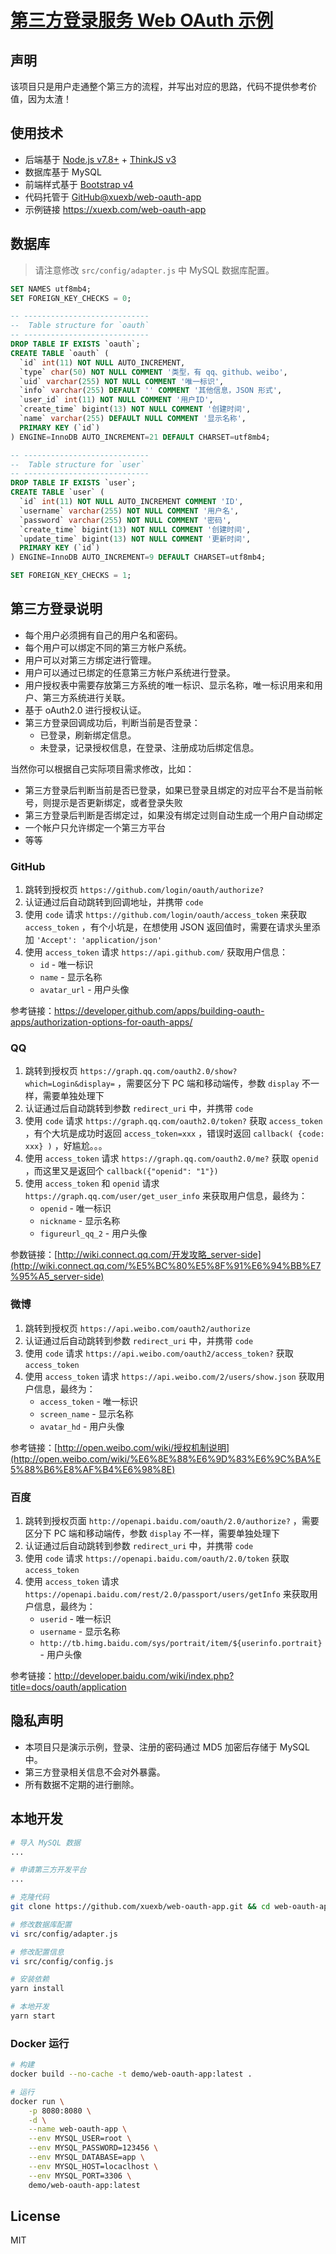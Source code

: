 # [第三方登录服务 Web OAuth 示例](https://xuexb.com/web-oauth-app)

## 声明

该项目只是用户走通整个第三方的流程，并写出对应的思路，代码不提供参考价值，因为太渣！

## 使用技术

- 后端基于 [Node.js v7.8+](http://nodejs.org/) + [ThinkJS v3](http://thinkjs.org/)
- 数据库基于 MySQL
- 前端样式基于 [Bootstrap v4](https://v4.bootcss.com/)
- 代码托管于 [GitHub@xuexb/web-oauth-app](https://github.com/xuexb/web-oauth-app)
- 示例链接 <https://xuexb.com/web-oauth-app>

## 数据库

> 请注意修改 `src/config/adapter.js` 中 MySQL 数据库配置。

```sql
SET NAMES utf8mb4;
SET FOREIGN_KEY_CHECKS = 0;

-- ----------------------------
--  Table structure for `oauth`
-- ----------------------------
DROP TABLE IF EXISTS `oauth`;
CREATE TABLE `oauth` (
  `id` int(11) NOT NULL AUTO_INCREMENT,
  `type` char(50) NOT NULL COMMENT '类型，有 qq、github、weibo',
  `uid` varchar(255) NOT NULL COMMENT '唯一标识',
  `info` varchar(255) DEFAULT '' COMMENT '其他信息，JSON 形式',
  `user_id` int(11) NOT NULL COMMENT '用户ID',
  `create_time` bigint(13) NOT NULL COMMENT '创建时间',
  `name` varchar(255) DEFAULT NULL COMMENT '显示名称',
  PRIMARY KEY (`id`)
) ENGINE=InnoDB AUTO_INCREMENT=21 DEFAULT CHARSET=utf8mb4;

-- ----------------------------
--  Table structure for `user`
-- ----------------------------
DROP TABLE IF EXISTS `user`;
CREATE TABLE `user` (
  `id` int(11) NOT NULL AUTO_INCREMENT COMMENT 'ID',
  `username` varchar(255) NOT NULL COMMENT '用户名',
  `password` varchar(255) NOT NULL COMMENT '密码',
  `create_time` bigint(13) NOT NULL COMMENT '创建时间',
  `update_time` bigint(13) NOT NULL COMMENT '更新时间',
  PRIMARY KEY (`id`)
) ENGINE=InnoDB AUTO_INCREMENT=9 DEFAULT CHARSET=utf8mb4;

SET FOREIGN_KEY_CHECKS = 1;
```

## 第三方登录说明

- 每个用户必须拥有自己的用户名和密码。
- 每个用户可以绑定不同的第三方帐户系统。
- 用户可以对第三方绑定进行管理。
- 用户可以通过已绑定的任意第三方帐户系统进行登录。
- 用户授权表中需要存放第三方系统的唯一标识、显示名称，唯一标识用来和用户、第三方系统进行关联。
- 基于 oAuth2.0 进行授权认证。
- 第三方登录回调成功后，判断当前是否登录：
    - 已登录，刷新绑定信息。
    - 未登录，记录授权信息，在登录、注册成功后绑定信息。

当然你可以根据自己实际项目需求修改，比如：

- 第三方登录后判断当前是否已登录，如果已登录且绑定的对应平台不是当前帐号，则提示是否更新绑定，或者登录失败
- 第三方登录后判断是否绑定过，如果没有绑定过则自动生成一个用户自动绑定
- 一个帐户只允许绑定一个第三方平台
- 等等

### GitHub

1. 跳转到授权页 `https://github.com/login/oauth/authorize?`
1. 认证通过后自动跳转到回调地址，并携带 `code`
2. 使用 `code` 请求 `https://github.com/login/oauth/access_token` 来获取 `access_token` ，有个小坑是，在想使用 JSON 返回值时，需要在请求头里添加 `'Accept': 'application/json'`
3. 使用 `access_token` 请求 `https://api.github.com/` 获取用户信息：
    - `id` - 唯一标识
    - `name` - 显示名称
    - `avatar_url` - 用户头像

参考链接：<https://developer.github.com/apps/building-oauth-apps/authorization-options-for-oauth-apps/>

### QQ

1. 跳转到授权页 `https://graph.qq.com/oauth2.0/show?which=Login&display=` ，需要区分下 PC 端和移动端传，参数 `display` 不一样，需要单独处理下
1. 认证通过后自动跳转到参数 `redirect_uri` 中，并携带 `code`
2. 使用 `code` 请求 `https://graph.qq.com/oauth2.0/token?` 获取 `access_token` ，有个大坑是成功时返回 `access_token=xxx` ，错误时返回 `callback( {code: xxx} )` ，好尴尬。。。
3. 使用 `access_token` 请求 `https://graph.qq.com/oauth2.0/me?` 获取 `openid` ，而这里又是返回个 `callback({"openid": "1"})`
4. 使用 `access_token` 和 `openid` 请求 `https://graph.qq.com/user/get_user_info` 来获取用户信息，最终为：
    - `openid` - 唯一标识
    - `nickname` - 显示名称
    - `figureurl_qq_2` - 用户头像

参数链接：[http://wiki.connect.qq.com/开发攻略_server-side](http://wiki.connect.qq.com/%E5%BC%80%E5%8F%91%E6%94%BB%E7%95%A5_server-side)

### 微博

1. 跳转到授权页 `https://api.weibo.com/oauth2/authorize`
1. 认证通过后自动跳转到参数 `redirect_uri` 中，并携带 `code`
2. 使用 `code` 请求 `https://api.weibo.com/oauth2/access_token?` 获取 `access_token`
3. 使用 `access_token` 请求 `https://api.weibo.com/2/users/show.json` 获取用户信息，最终为：
    - `access_token` - 唯一标识
    - `screen_name` - 显示名称
    - `avatar_hd` - 用户头像

参考链接：[http://open.weibo.com/wiki/授权机制说明](http://open.weibo.com/wiki/%E6%8E%88%E6%9D%83%E6%9C%BA%E5%88%B6%E8%AF%B4%E6%98%8E)

### 百度

1. 跳转到授权页面 `http://openapi.baidu.com/oauth/2.0/authorize?` ，需要区分下 PC 端和移动端传，参数 `display` 不一样，需要单独处理下
2. 认证通过后自动跳转到参数 `redirect_uri` 中，并携带 `code`
1. 使用 `code` 请求 `https://openapi.baidu.com/oauth/2.0/token` 获取 `access_token`
2. 使用 `access_token` 请求 `https://openapi.baidu.com/rest/2.0/passport/users/getInfo` 来获取用户信息，最终为：
    - `userid` - 唯一标识
    - `username` - 显示名称
    - `http://tb.himg.baidu.com/sys/portrait/item/${userinfo.portrait}` - 用户头像

参考链接：<http://developer.baidu.com/wiki/index.php?title=docs/oauth/application>

## 隐私声明

- 本项目只是演示示例，登录、注册的密码通过 MD5 加密后存储于 MySQL 中。
- 第三方登录相关信息不会对外暴露。
- 所有数据不定期的进行删除。

## 本地开发

```bash
# 导入 MySQL 数据
...

# 申请第三方开发平台
...

# 克隆代码
git clone https://github.com/xuexb/web-oauth-app.git && cd web-oauth-app

# 修改数据库配置
vi src/config/adapter.js

# 修改配置信息
vi src/config/config.js

# 安装依赖
yarn install

# 本地开发
yarn start
```

### Docker 运行

```bash
# 构建
docker build --no-cache -t demo/web-oauth-app:latest .

# 运行
docker run \
    -p 8080:8080 \
    -d \
    --name web-oauth-app \
    --env MYSQL_USER=root \
    --env MYSQL_PASSWORD=123456 \
    --env MYSQL_DATABASE=app \
    --env MYSQL_HOST=locaclhost \
    --env MYSQL_PORT=3306 \
    demo/web-oauth-app:latest
```

## License
MIT
